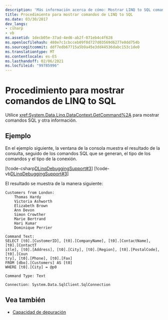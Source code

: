 ```yaml
---
description: 'Más información acerca de cómo: Mostrar LINQ to SQL comandos'
title: Procedimiento para mostrar comandos de LINQ to SQL
ms.date: 03/30/2017
dev_langs:
- csharp
- vb
ms.assetid: 1decb05e-37ad-4ed6-ab2f-071eb4c4f628
ms.openlocfilehash: 480e7c1cbcceb09f0d727d03569d6277e0dd754b
ms.sourcegitcommit: ddf7edb67715a5b9a45e3dd44536dabc153c1de0
ms.translationtype: MT
ms.contentlocale: es-ES
ms.lasthandoff: 02/06/2021
ms.locfileid: "99785996"
---
```

# <a name="how-to-display-linq-to-sql-commands"></a>Procedimiento para mostrar comandos de LINQ to SQL

Utilice <xref:System.Data.Linq.DataContext.GetCommand%2A> para mostrar comandos SQL y otra información.  
  
## <a name="example"></a>Ejemplo  

 En el ejemplo siguiente, la ventana de la consola muestra el resultado de la consulta, seguido de los comandos SQL que se generan, el tipo de los comandos y el tipo de la conexión.  
  
 [!code-csharp[DLinqDebuggingSupport#3](../../../../../../samples/snippets/csharp/VS_Snippets_Data/DLinqDebuggingSupport/cs/Program.cs#3)]
 [!code-vb[DLinqDebuggingSupport#3](../../../../../../samples/snippets/visualbasic/VS_Snippets_Data/DLinqDebuggingSupport/vb/Module1.vb#3)]  
  
 El resultado se muestra de la manera siguiente:  
  
```console  
Customers from London:  
    Thomas Hardy  
    Victoria Ashworth  
    Elizabeth Brown  
    Ann Devon  
    Simon Crowther  
    Marie Bertrand  
    Hari Kumar  
    Dominique Perrier  
```  
  
```console  
Command Text:  
SELECT [t0].[CustomerID], [t0].[CompanyName], [t0].[ContactName], [t0].[ContactT  
itle], [t0].[Address], [t0].[City], [t0].[Region], [t0].[PostalCode], [t0].[Coun  
try], [t0].[Phone], [t0].[Fax]  
FROM [dbo].[Customers] AS [t0]  
WHERE [t0].[City] = @p0  
  
Command Type: Text  
  
Connection: System.Data.SqlClient.SqlConnection  
```  
  
## <a name="see-also"></a>Vea también

- [Capacidad de depuración](debugging-support.md)
